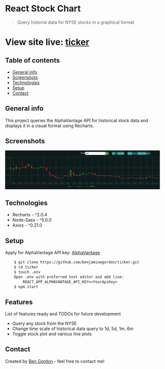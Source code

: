 # React Stock Chart
> Query historial data for NYSE stocks in a graphical format

# View site live: [ticker](https://benjaminwgordon.github.io/ticker/)

## Table of contents
* [General info](#general-info)
* [Screenshots](#screenshots)
* [Technologies](#technologies)
* [Setup](#setup)
* [Contact](#contact)

## General info
This project queries the AlphaVantage API for historical stock data and displays it in a visual format using Recharts.

## Screenshots
![Example screenshot](./ticker.png)

## Technologies
* Recharts - ^2.0.4
* Node-Sass - ^5.0.0
* Axios - ^0.21.0

## Setup
Apply for AlphaVantage API key: [AlphaVantage](https://www.alphavantage.co/support/#api-key)
```
    $ git clone https://github.com/benjaminwgordon/ticker.git
    $ cd ticker
    $ touch .env
    Open .env with preferred text editor and add line:
        REACT_APP_ALPHAVANTAGE_API_KEY=<YourApiKey>
    $ npm start
```

## Features
List of features ready and TODOs for future development
* Query any stock from the NYSE
* Change time scale of historical data query to 1d, 5d, 1m, 6m
* Toggle stock plot and various line plots

## Contact
Created by [Ben Gordon](https://benjaminwgordon.github.io/portfolio/) - feel free to contact me!
